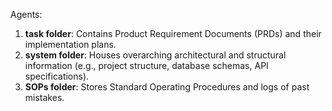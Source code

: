 Agents:

1.  **task folder**: Contains Product Requirement Documents (PRDs) and their implementation plans.
2.  **system folder**: Houses overarching architectural and structural information (e.g., project structure, database schemas, API specifications).
3.  **SOPs folder**: Stores Standard Operating Procedures and logs of past mistakes.
